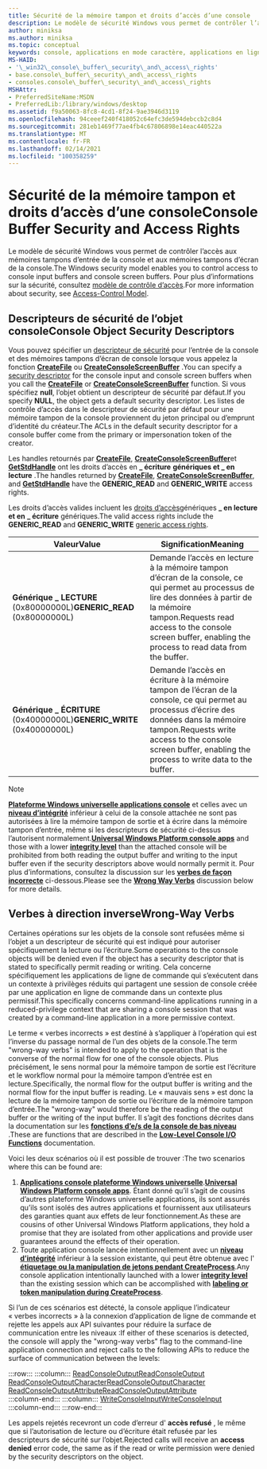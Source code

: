 ```yaml
---
title: Sécurité de la mémoire tampon et droits d’accès d’une console
description: Le modèle de sécurité Windows vous permet de contrôler l’accès aux mémoires tampons d’entrée de la console et aux mémoires tampons d’écran de la console. Pour plus d’informations sur la sécurité, consultez Access-Control modèle.
author: miniksa
ms.author: miniksa
ms.topic: conceptual
keywords: console, applications en mode caractère, applications en ligne de commande, applications de terminal, API console
MS-HAID:
- '\_win32\_console\_buffer\_security\_and\_access\_rights'
- base.console\_buffer\_security\_and\_access\_rights
- consoles.console\_buffer\_security\_and\_access\_rights
MSHAttr:
- PreferredSiteName:MSDN
- PreferredLib:/library/windows/desktop
ms.assetid: f9a50063-8fc8-4cd1-8f24-9ae3946d3119
ms.openlocfilehash: 94ceeef240f418052c64efc3de594debccb2c8d4
ms.sourcegitcommit: 281eb1469f77ae4fb4c67806898e14eac440522a
ms.translationtype: MT
ms.contentlocale: fr-FR
ms.lasthandoff: 02/14/2021
ms.locfileid: "100358259"
---
```

# <a name="console-buffer-security-and-access-rights"></a><span data-ttu-id="446a9-105">Sécurité de la mémoire tampon et droits d’accès d’une console</span><span class="sxs-lookup"><span data-stu-id="446a9-105">Console Buffer Security and Access Rights</span></span>

<span data-ttu-id="446a9-106">Le modèle de sécurité Windows vous permet de contrôler l’accès aux mémoires tampons d’entrée de la console et aux mémoires tampons d’écran de la console.</span><span class="sxs-lookup"><span data-stu-id="446a9-106">The Windows security model enables you to control access to console input buffers and console screen buffers.</span></span> <span data-ttu-id="446a9-107">Pour plus d’informations sur la sécurité, consultez [modèle de contrôle d’accès](/windows/win32/secauthz/access-control-model).</span><span class="sxs-lookup"><span data-stu-id="446a9-107">For more information about security, see [Access-Control Model](/windows/win32/secauthz/access-control-model).</span></span>

## <a name="console-object-security-descriptors"></a><span data-ttu-id="446a9-108">Descripteurs de sécurité de l’objet console</span><span class="sxs-lookup"><span data-stu-id="446a9-108">Console Object Security Descriptors</span></span>

<span data-ttu-id="446a9-109">Vous pouvez spécifier un [descripteur de sécurité](/windows/win32/secauthz/security-descriptors) pour l’entrée de la console et des mémoires tampons d’écran de console lorsque vous appelez la fonction [**CreateFile**](/windows/win32/api/fileapi/nf-fileapi-createfilea) ou [**CreateConsoleScreenBuffer**](createconsolescreenbuffer.md) .</span><span class="sxs-lookup"><span data-stu-id="446a9-109">You can specify a [security descriptor](/windows/win32/secauthz/security-descriptors) for the console input and console screen buffers when you call the [**CreateFile**](/windows/win32/api/fileapi/nf-fileapi-createfilea) or [**CreateConsoleScreenBuffer**](createconsolescreenbuffer.md) function.</span></span> <span data-ttu-id="446a9-110">Si vous spécifiez **null**, l’objet obtient un descripteur de sécurité par défaut.</span><span class="sxs-lookup"><span data-stu-id="446a9-110">If you specify **NULL**, the object gets a default security descriptor.</span></span> <span data-ttu-id="446a9-111">Les listes de contrôle d’accès dans le descripteur de sécurité par défaut pour une mémoire tampon de la console proviennent du jeton principal ou d’emprunt d’identité du créateur.</span><span class="sxs-lookup"><span data-stu-id="446a9-111">The ACLs in the default security descriptor for a console buffer come from the primary or impersonation token of the creator.</span></span>

<span data-ttu-id="446a9-112">Les handles retournés par [**CreateFile**](/windows/win32/api/fileapi/nf-fileapi-createfilea), [**CreateConsoleScreenBuffer**](createconsolescreenbuffer.md)et [**GetStdHandle**](getstdhandle.md) ont les droits d’accès en **\_ écriture** **génériques et \_ en lecture** .</span><span class="sxs-lookup"><span data-stu-id="446a9-112">The handles returned by [**CreateFile**](/windows/win32/api/fileapi/nf-fileapi-createfilea), [**CreateConsoleScreenBuffer**](createconsolescreenbuffer.md), and [**GetStdHandle**](getstdhandle.md) have the **GENERIC\_READ** and **GENERIC\_WRITE** access rights.</span></span>

<span data-ttu-id="446a9-113">Les droits d’accès valides incluent les [droits d’accès](/windows/win32/secauthz/generic-access-rights)génériques **\_ en lecture et en** **\_ écriture** génériques.</span><span class="sxs-lookup"><span data-stu-id="446a9-113">The valid access rights include the **GENERIC\_READ** and **GENERIC\_WRITE** [generic access rights](/windows/win32/secauthz/generic-access-rights).</span></span>

| <span data-ttu-id="446a9-114">Valeur</span><span class="sxs-lookup"><span data-stu-id="446a9-114">Value</span></span> | <span data-ttu-id="446a9-115">Signification</span><span class="sxs-lookup"><span data-stu-id="446a9-115">Meaning</span></span> |
|-|-|
| <span data-ttu-id="446a9-116">**Générique \_ LECTURE** (0x80000000L)</span><span class="sxs-lookup"><span data-stu-id="446a9-116">**GENERIC\_READ** (0x80000000L)</span></span>  | <span data-ttu-id="446a9-117">Demande l’accès en lecture à la mémoire tampon d’écran de la console, ce qui permet au processus de lire des données à partir de la mémoire tampon.</span><span class="sxs-lookup"><span data-stu-id="446a9-117">Requests read access to the console screen buffer, enabling the process to read data from the buffer.</span></span> |
| <span data-ttu-id="446a9-118">**Générique \_ ÉCRITURE** (0x40000000L)</span><span class="sxs-lookup"><span data-stu-id="446a9-118">**GENERIC\_WRITE** (0x40000000L)</span></span> | <span data-ttu-id="446a9-119">Demande l’accès en écriture à la mémoire tampon de l’écran de la console, ce qui permet au processus d’écrire des données dans la mémoire tampon.</span><span class="sxs-lookup"><span data-stu-id="446a9-119">Requests write access to the console screen buffer, enabling the process to write data to the buffer.</span></span> |

> [!NOTE]
> <span data-ttu-id="446a9-120">**[Plateforme Windows universelle applications console](/windows/uwp/launch-resume/console-uwp)** et celles avec un **[niveau d’intégrité](/windows/win32/secauthz/mandatory-integrity-control)** inférieur à celui de la console attachée ne sont pas autorisées à lire la mémoire tampon de sortie et à écrire dans la mémoire tampon d’entrée, même si les descripteurs de sécurité ci-dessus l’autorisent normalement.</span><span class="sxs-lookup"><span data-stu-id="446a9-120">**[Universal Windows Platform console apps](/windows/uwp/launch-resume/console-uwp)** and those with a lower **[integrity level](/windows/win32/secauthz/mandatory-integrity-control)** than the attached console will be prohibited from both reading the output buffer and writing to the input buffer even if the security descriptors above would normally permit it.</span></span> <span data-ttu-id="446a9-121">Pour plus d’informations, consultez la discussion sur les **[verbes de façon incorrecte](#wrong-way-verbs)** ci-dessous.</span><span class="sxs-lookup"><span data-stu-id="446a9-121">Please see the **[Wrong Way Verbs](#wrong-way-verbs)** discussion below for more details.</span></span>

## <a name="wrong-way-verbs"></a><span data-ttu-id="446a9-122">Verbes à direction inverse</span><span class="sxs-lookup"><span data-stu-id="446a9-122">Wrong-Way Verbs</span></span>

<span data-ttu-id="446a9-123">Certaines opérations sur les objets de la console sont refusées même si l’objet a un descripteur de sécurité qui est indiqué pour autoriser spécifiquement la lecture ou l’écriture.</span><span class="sxs-lookup"><span data-stu-id="446a9-123">Some operations to the console objects will be denied even if the object has a security descriptor that is stated to specifically permit reading or writing.</span></span> <span data-ttu-id="446a9-124">Cela concerne spécifiquement les applications de ligne de commande qui s’exécutent dans un contexte à privilèges réduits qui partagent une session de console créée par une application en ligne de commande dans un contexte plus permissif.</span><span class="sxs-lookup"><span data-stu-id="446a9-124">This specifically concerns command-line applications running in a reduced-privilege context that are sharing a console session that was created by a command-line application in a more permissive context.</span></span>

<span data-ttu-id="446a9-125">Le terme « verbes incorrects » est destiné à s’appliquer à l’opération qui est l’inverse du passage normal de l’un des objets de la console.</span><span class="sxs-lookup"><span data-stu-id="446a9-125">The term "wrong-way verbs" is intended to apply to the operation that is the converse of the normal flow for one of the console objects.</span></span> <span data-ttu-id="446a9-126">Plus précisément, le sens normal pour la mémoire tampon de sortie est l’écriture et le workflow normal pour la mémoire tampon d’entrée est en lecture.</span><span class="sxs-lookup"><span data-stu-id="446a9-126">Specifically, the normal flow for the output buffer is writing and the normal flow for the input buffer is reading.</span></span> <span data-ttu-id="446a9-127">Le « mauvais sens » est donc la lecture de la mémoire tampon de sortie ou l’écriture de la mémoire tampon d’entrée.</span><span class="sxs-lookup"><span data-stu-id="446a9-127">The "wrong-way" would therefore be the reading of the output buffer or the writing of the input buffer.</span></span> <span data-ttu-id="446a9-128">Il s’agit des fonctions décrites dans la documentation sur les **[fonctions d’e/s de la console de bas niveau](low-level-console-i-o.md)** .</span><span class="sxs-lookup"><span data-stu-id="446a9-128">These are functions that are described in the **[Low-Level Console I/O Functions](low-level-console-i-o.md)** documentation.</span></span>

<span data-ttu-id="446a9-129">Voici les deux scénarios où il est possible de trouver :</span><span class="sxs-lookup"><span data-stu-id="446a9-129">The two scenarios where this can be found are:</span></span>

1. <span data-ttu-id="446a9-130">**[Applications console plateforme Windows universelle](/windows/uwp/launch-resume/console-uwp)**.</span><span class="sxs-lookup"><span data-stu-id="446a9-130">**[Universal Windows Platform console apps](/windows/uwp/launch-resume/console-uwp)**.</span></span> <span data-ttu-id="446a9-131">Étant donné qu’il s’agit de cousins d’autres plateforme Windows universelle applications, ils sont assurés qu’ils sont isolés des autres applications et fournissent aux utilisateurs des garanties quant aux effets de leur fonctionnement.</span><span class="sxs-lookup"><span data-stu-id="446a9-131">As these are cousins of other Universal Windows Platform applications, they hold a promise that they are isolated from other applications and provide user guarantees around the effects of their operation.</span></span>
1. <span data-ttu-id="446a9-132">Toute application console lancée intentionnellement avec un **[niveau d’intégrité](/windows/win32/secauthz/mandatory-integrity-control)** inférieur à la session existante, qui peut être obtenue avec l' **[étiquetage ou la manipulation de jetons pendant CreateProcess](/previous-versions/dotnet/articles/bb625960(v=msdn.10))**.</span><span class="sxs-lookup"><span data-stu-id="446a9-132">Any console application intentionally launched with a lower **[integrity level](/windows/win32/secauthz/mandatory-integrity-control)** than the existing session which can be accomplished with **[labeling or token manipulation during CreateProcess](/previous-versions/dotnet/articles/bb625960(v=msdn.10))**.</span></span>

<span data-ttu-id="446a9-133">Si l’un de ces scénarios est détecté, la console applique l’indicateur « verbes incorrects » à la connexion d’application de ligne de commande et rejette les appels aux API suivantes pour réduire la surface de communication entre les niveaux :</span><span class="sxs-lookup"><span data-stu-id="446a9-133">If either of these scenarios is detected, the console will apply the "wrong-way verbs" flag to the command-line application connection and reject calls to the following APIs to reduce the surface of communication between the levels:</span></span>

:::row:::
    :::column:::
        [<span data-ttu-id="446a9-134">ReadConsoleOutput</span><span class="sxs-lookup"><span data-stu-id="446a9-134">ReadConsoleOutput</span></span>](readconsoleoutput.md)  
        [<span data-ttu-id="446a9-135">ReadConsoleOutputCharacter</span><span class="sxs-lookup"><span data-stu-id="446a9-135">ReadConsoleOutputCharacter</span></span>](readconsoleoutputcharacter.md)  
        [<span data-ttu-id="446a9-136">ReadConsoleOutputAttribute</span><span class="sxs-lookup"><span data-stu-id="446a9-136">ReadConsoleOutputAttribute</span></span>](readconsoleoutputattribute.md)  
    :::column-end:::
    :::column:::
        [<span data-ttu-id="446a9-137">WriteConsoleInput</span><span class="sxs-lookup"><span data-stu-id="446a9-137">WriteConsoleInput</span></span>](writeconsoleinput.md)  
    :::column-end:::
:::row-end:::

<span data-ttu-id="446a9-138">Les appels rejetés recevront un code d’erreur d' **accès refusé** , le même que si l’autorisation de lecture ou d’écriture était refusée par les descripteurs de sécurité sur l’objet.</span><span class="sxs-lookup"><span data-stu-id="446a9-138">Rejected calls will receive an **access denied** error code, the same as if the read or write permission were denied by the security descriptors on the object.</span></span>